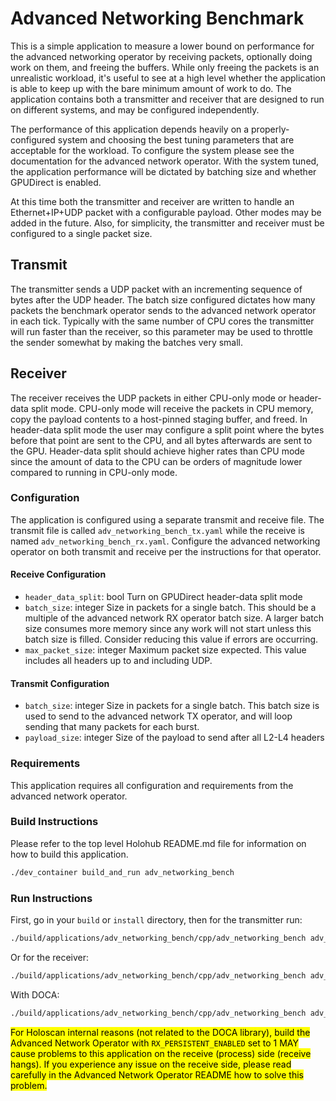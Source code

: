 # Advanced Networking Benchmark

This is a simple application to measure a lower bound on performance for the advanced networking operator
by receiving packets, optionally doing work on them, and freeing the buffers. While only freeing the packets is
an unrealistic workload, it's useful to see at a high level whether the application is able to keep up with
the bare minimum amount of work to do. The application contains both a transmitter and receiver that are
designed to run on different systems, and may be configured independently.

The performance of this application depends heavily on a properly-configured system and choosing the best
tuning parameters that are acceptable for the workload. To configure the system please see the documentation
for the advanced network operator. With the system tuned, the application performance will be dictated
by batching size and whether GPUDirect is enabled. 

At this time both the transmitter and receiver are written to handle an Ethernet+IP+UDP packet with a
configurable payload. Other modes may be added in the future. Also, for simplicity, the transmitter and
receiver must be configured to a single packet size.

## Transmit

The transmitter sends a UDP packet with an incrementing sequence of bytes after the UDP header. The batch
size configured dictates how many packets the benchmark operator sends to the advanced network operator
in each tick. Typically with the same number of CPU cores the transmitter will run faster than the receiver, 
so this parameter may be used to throttle the sender somewhat by making the batches very small.

## Receiver

The receiver receives the UDP packets in either CPU-only mode or header-data split mode. CPU-only mode
will receive the packets in CPU memory, copy the payload contents to a host-pinned staging buffer, and
freed. In header-data split mode the user may configure a split point where the bytes before that point
are sent to the CPU, and all bytes afterwards are sent to the GPU. Header-data split should achieve higher
rates than CPU mode since the amount of data to the CPU can be orders of magnitude lower compared to running
in CPU-only mode. 

### Configuration

The application is configured using a separate transmit and receive file. The transmit file is called
`adv_networking_bench_tx.yaml` while the receive is named `adv_networking_bench_rx.yaml`. Configure the
advanced networking operator on both transmit and receive per the instructions for that operator.

#### Receive Configuration

- `header_data_split`: bool
  Turn on GPUDirect header-data split mode
- `batch_size`: integer
  Size in packets for a single batch. This should be a multiple of the advanced network RX operator batch size.
  A larger batch size consumes more memory since any work will not start unless this batch size is filled. Consider
  reducing this value if errors are occurring.
- `max_packet_size`: integer
  Maximum packet size expected. This value includes all headers up to and including UDP.

#### Transmit Configuration

- `batch_size`: integer
  Size in packets for a single batch. This batch size is used to send to the advanced network TX operator, and 
  will loop sending that many packets for each burst.
- `payload_size`: integer
  Size of the payload to send after all L2-L4 headers 

### Requirements

This application requires all configuration and requirements from the advanced network operator.

### Build Instructions

Please refer to the top level Holohub README.md file for information on how to build this application.

```bash
./dev_container build_and_run adv_networking_bench
```

### Run Instructions

First, go in your `build` or `install` directory, then for the transmitter run:

```bash
./build/applications/adv_networking_bench/cpp/adv_networking_bench adv_networking_bench_tx.yaml
```

Or for the receiver:

```bash
./build/applications/adv_networking_bench/cpp/adv_networking_bench adv_networking_bench_rx.yaml
```

With DOCA:

```bash
./build/applications/adv_networking_bench/cpp/adv_networking_bench adv_networking_bench_doca_tx_rx.yaml
```

<mark>For Holoscan internal reasons (not related to the DOCA library), build the Advanced Network Operator with `RX_PERSISTENT_ENABLED` set to 1 MAY cause problems to this application on the receive (process) side (receive hangs). If you experience any issue on the receive side, please read carefully in the Advanced Network Operator README how to solve this problem.</mark>
